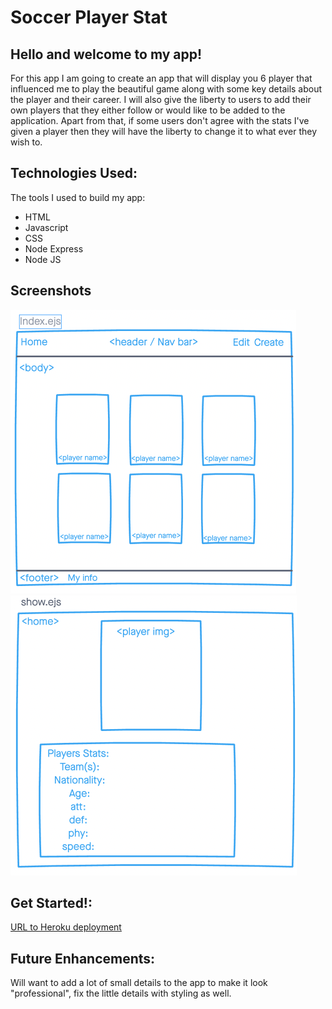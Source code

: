 # Soccer Player Stat

## Hello and welcome to my app! 
For this app I am going to create an app that will display you 6 player that influenced me to play the beautiful game along with some key details about the player and their career. I will also give the liberty to users to add their own players that they either follow or would like to be added to the application. Apart from that, if some users don't agree with the stats I've given a player then they will have the liberty to change it to what ever they wish to. 

## Technologies Used: 
The tools I used to build my app: 
- HTML 
- Javascript
- CSS 
- Node Express 
- Node JS 

## Screenshots 

![wireframe Index layout](public/images/index-wireframe-project2.png)
![wireframe Show layout](public/images/show-wireframe-project2.png)

## Get Started!: 

[URL to Heroku deployment](https://soccerplayerstats-project2.herokuapp.com)

## Future Enhancements: 

Will want to add a lot of small details to the app to make it look "professional", fix the little details with styling as well. 